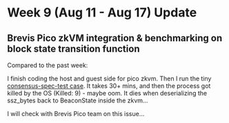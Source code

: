 # Week 9 (Aug 11 - Aug 17) Update

## Brevis Pico zkVM integration & benchmarking on block state transition function

Compared to the past week:

I finish coding the host and guest side for pico zkvm. Then I run the tiny [consensus-spec-test case](https://github.com/jimmychu0807/grandine-zk/blob/f35552cc647a8f34dd789ccbf5b7490d5580db97/zkvm/host/src/main.rs#L133). It takes 30+ mins, and then the process got killed by the OS (Killed: 9) - maybe oom. It dies when deserializing the ssz_bytes back to BeaconState inside the zkvm...

I will check with Brevis Pico team on this issue...
